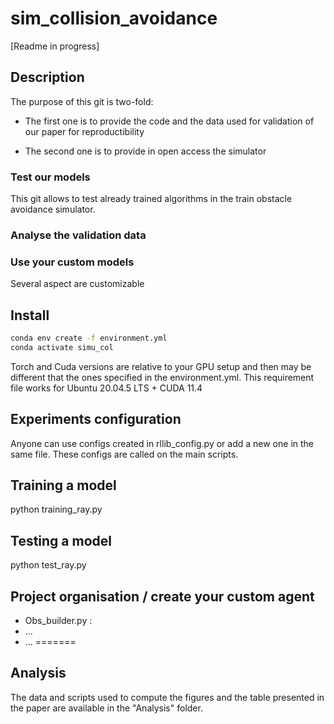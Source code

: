 # sim_collision_avoidance
[Readme in progress]

## Description

The purpose of this git is two-fold:

 - The first one is to provide the code and the data used for validation of our paper for reproductibility
 
 - The second one is to provide in open access the simulator 
 
 
 ### Test our models
 This git allows to test already trained algorithms in the train obstacle avoidance simulator.
 
 ### Analyse the validation data
 
 
 ### Use your custom models

Several aspect are customizable


## Install

```bash
conda env create -f environment.yml
conda activate simu_col
```


Torch and Cuda versions are relative to your GPU setup and then may be different that the ones specified in the environment.yml. This requirement file works for Ubuntu 20.04.5 LTS + CUDA 11.4  




## Experiments configuration

Anyone can use configs created in rllib_config.py or add a new one in the same file. These configs are called on the main scripts.

## Training a model

python training_ray.py

## Testing a model

python test_ray.py




## Project organisation / create your custom agent

- Obs_builder.py : 
- ...
- ...
=======
## Analysis

The data and scripts used to compute the figures and the table presented in the paper are available in the "Analysis" folder. 


